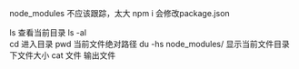 node_modules 不应该跟踪，太大
npm i  会修改package.json


ls  查看当前目录
ls -al  
cd 进入目录
pwd 当前文件绝对路径
du -hs node_modules/  显示当前文件目录下文件大小
cat 文件  输出文件
